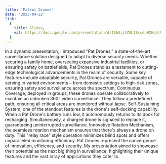 ```yaml
---
title: 'Patrol Drones'
date: '2023-04-22'
link:
  {
    title: Slides,
    val: https://docs.google.com/presentation/d/15b4ji5ZGL1EcsdpHXWq4l9ul4qF4i2HOD4cER4gNhpM/edit?usp=sharing,
  }
---
```


In a dynamic presentation, I introduced "Pat Drones," a state-of-the-art surveillance solution designed to adapt to diverse security needs. Whether securing a family home, overseeing expansive industrial facilities, or ensuring safety on battlefields, Pat Drones stand as a testament to cutting-edge technological advancements in the realm of security. Some key features include adaptable secuirty, Pat Drones are versatile, capable of serving in varied environments – from domestic settings to high-risk zones, ensuring safety and surveillance across the spectrum. Continuous Coverage, deployed in groups, these drones operate collaboratively to maintain an unbroken 360° video surveillance. They follow a predefined path, ensuring all critical areas are monitored without lapse. Self-Sustaining System, one of the standout features is the drone's self-docking capability. When a Pat Drone's battery runs low, it autonomously returns to its dock for recharging. Simultaneously, a charged drone is signaled to replace it, guaranteeing uninterrupted surveillance. Innovative Rotation Mechanism, the seamless rotation mechanism ensures that there's always a drone on duty. This "relay race" style operation minimizes blind spots and offers unparalleled monitoring efficiency. Pat Drones represent the convergence of innovation, efficiency, and security. My presentation aimed to showcase their potential as the next big thing in surveillance, highlighting their unique features and the vast array of applications they cater to.
